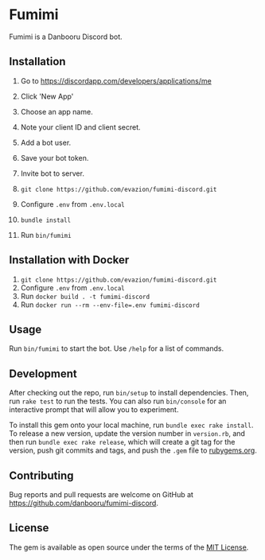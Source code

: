 # Fumimi

Fumimi is a Danbooru Discord bot.

## Installation

1. Go to https://discordapp.com/developers/applications/me
2. Click 'New App'
3. Choose an app name.
4. Note your client ID and client secret.
5. Add a bot user.
6. Save your bot token.
7. Invite bot to server.

1. `git clone https://github.com/evazion/fumimi-discord.git`
2. Configure `.env` from `.env.local`
3. `bundle install`
4. Run `bin/fumimi`

## Installation with Docker

1. `git clone https://github.com/evazion/fumimi-discord.git`
2. Configure `.env` from `.env.local`
3. Run `docker build . -t fumimi-discord`
4. Run `docker run --rm --env-file=.env fumimi-discord`


## Usage

Run `bin/fumimi` to start the bot. Use `/help` for a list of commands.

## Development

After checking out the repo, run `bin/setup` to install dependencies. Then, run
`rake test` to run the tests. You can also run `bin/console` for an interactive
prompt that will allow you to experiment.

To install this gem onto your local machine, run `bundle exec rake install`. To
release a new version, update the version number in `version.rb`, and then run
`bundle exec rake release`, which will create a git tag for the version, push
git commits and tags, and push the `.gem` file to
[rubygems.org](https://rubygems.org).

## Contributing

Bug reports and pull requests are welcome on GitHub at
https://github.com/danbooru/fumimi-discord.

## License

The gem is available as open source under the terms of the [MIT License](http://opensource.org/licenses/MIT).
